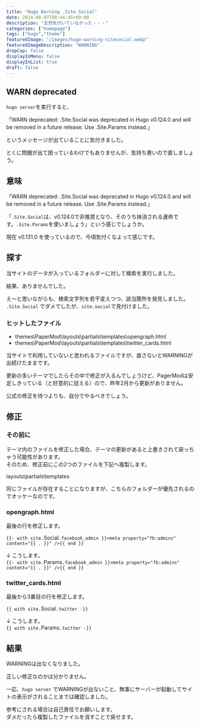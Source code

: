 ```yaml
---
title: "Hugo Warning .Site.Social"
date: 2024-08-07T08:44:45+09:00
description: "全然気付いていなかった・・・"
categories: ["homepage"]
tags: ["hugo","theme"]
featuredImage: "/images/hugo-warning-sitesocial.webp"
featuredImageDescription: "WARNING"
dropCap: false
displayInMenu: false
displayInList: true
draft: false
---
```

## WARN deprecated

`hugo server`を実行すると、  

「WARN deprecated: .Site.Social was deprecated in Hugo v0.124.0 and will be removed in a future release. Use .Site.Params instead.」  

というメッセージが出ていることに気付きました。  

とくに問題が出て困っているわけでもありませんが、気持ち悪いので直しましょう。  

## 意味

「WARN deprecated: .Site.Social was deprecated in Hugo v0.124.0 and will be removed in a future release. Use .Site.Params instead.」  

「`.Site.Social`は、v0.124.0で非推奨となり、そのうち抹消される運命です。`.Site.Params`を使いましょう」という感じでしょうか。  

現在 v0.131.0 を使っているので、今頃気付くなよって感じです。  

## 探す

当サイトのデータが入っているフォルダーに対して検索を実行しました。  

結果、ありませんでした。  

え～と思いながらも、検索文字列を若干変えつつ、該当箇所を発見しました。  
`.Site.Social` でダメでしたが、`site.social`で見付けました。  

### ヒットしたファイル

- themes\PaperMod\layouts\partials\templates\opengraph.html
- themes\PaperMod\layouts\partials\templates\twitter_cards.html

当サイトで利用していないと思われるファイルですが、直さないとWARNINGが出続けたままです。  

更新の多いテーマでしたらその中で修正が入るんでしょうけど、PagerModは安定しきっている（と好意的に捉える）ので、昨年2月から更新がありません。  

公式の修正を待つよりも、自分でやるべきでしょう。  

## 修正

### その前に

テーマ内のファイルを修正した場合、テーマの更新があると上書きされて戻っちゃう可能性があります。  
そのため、修正前にこの2つのファイルを下記へ複製します。  

layouts\partials\templates

同じファイルが存在することになりますが、こちらのフォルダーが優先されるのでオッケーなのです。  

### opengraph.html

最後の行を修正します。

`{{- with site.`Social`.facebook_admin }}<meta property="fb:admins" content="{{ . }}" />{{ end }}`  

↓ こうします。  
`{{- with site.`Params`.facebook_admin }}<meta property="fb:admins" content="{{ . }}" />{{ end }}`  

### twitter_cards.html

最後から3番目の行を修正します。

`{{ with site.`Social`.twitter -}}`  

↓ こうします。  
`{{ with site.`Params`.twitter -}}`  

## 結果

WARNINGは出なくなりました。  

正しい修正なのかは分かりません。  

一応、`hugo server` でWARNINGが出ないこと、無事にサーバーが起動してサイトの表示がされることまでは確認しました。  

参考にされる場合は自己責任でお願いします。  
ダメだったら複製したファイルを消すことで戻せます。  
